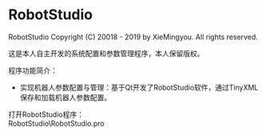 # RobotStudio
RobotStudio
Copyright (C) 20018 - 2019 by XieMingyou. All rights reserved.

这是本人自主开发的系统配置和参数管理程序，本人保留版权。

程序功能简介：  
- 实现机器人参数配置与管理：基于Qt开发了RobotStudio软件，通过TinyXML保存和加载机器人参数配置。

打开RobotStudio程序：  
RobotStudio\RobotStudio.pro
